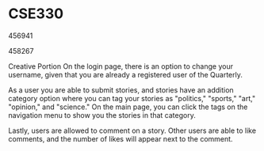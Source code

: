 # CSE330
456941

458267

Creative Portion 
On the login page, there is an option to change your username, given that you are already a registered user of the Quarterly.

As a user you are able to submit stories, and stories have an addition category option where you can tag your stories as "politics," "sports," "art," "opinion," and "science." On the main page, you can click the tags on the navigation menu to show you the stories in that category. 

Lastly, users are allowed to comment on a story. Other users are able to like comments, and the number of likes will appear next to the comment.